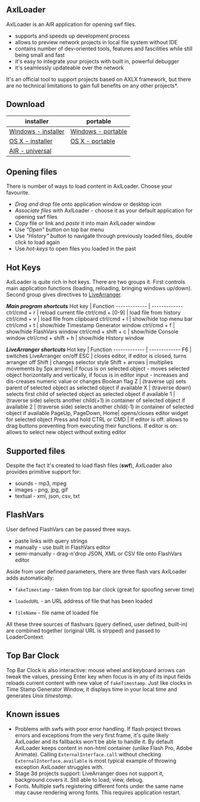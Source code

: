 **AxlLoader**
---------

AxlLoader is an AIR application for opening swf files. 

 - supports and speeds up development process
 - allows to preview network projects in local file system without IDE
 - contains number of dev-oriented tools, features and fascilities while still being small and fast
 - it's easy to integrate your projects with built in, powerful debugger
 - it's seamlessly updateable  over the network

It's an official tool to support projects based on AXLX framework, but there are no technical limitations to gain full benefits on any other projects*.

Download 
-----------
installer  | portable
------------- | -------------
[Windows - installer](http://axldns.com/axlloader/download/24191d2005d4a8280d01db927296f1c14f85414f/win/AxlLoader-win-installer.zip) | [Windows - portable](http://axldns.com/axlloader/download/24191d2005d4a8280d01db927296f1c14f85414f/win/AxlLoader-win-portable.zip)
[OS X - installer](http://axldns.com/axlloader/download/24191d2005d4a8280d01db927296f1c14f85414f/osx/AxlLoader-osx-installer.zip) |[OS X - portable](http://axldns.com/axlloader/download/24191d2005d4a8280d01db927296f1c14f85414f/osx/AxlLoader-osx-portable.zip)
[AIR - universal](http://axldns.com/axlloader/download/24191d2005d4a8280d01db927296f1c14f85414f/air/AxlLoader.air) |



Opening files
-------------
There is number of ways to load content in AxlLoader. Choose your favourite.

 - *Drag and drop* file onto application window or desktop icon
 - *Associate files* with AxlLoader - choose it as your default
   application for opening swf files
 - *Copy* file or link and *paste* it into main AxlLoader window
 - Use *"Open" button* on top bar menu
 - Use *"History" button* to navigate through previously loaded files,
   double click to load again
 - Use *hot-keys* to open files you loaded in the past

Hot Keys
--------
AxlLoader is quite rich in hot keys. There are two groups it. First controls  main application functions (loading, reloading, bringing windows up/down). Second group gives directives to [LiveArranger](http://axldns.com/?page_id=98).

***Main program shortcuts***
Hot key  | Function
------------- | -------------
ctrl/cmd + r  | reload current file
ctrl/cmd + [0-9]   |  load file from history
ctrl/cmd + v   |   load file from clipboard
ctrl/cmd + l   |  show/hide top menu bar
ctrl/cmd + t   |  show/hide Timestamp Generator window
ctrl/cmd + f   |  show/hide FlashVars window
ctrl/cmd + shift + c   |  show/hide Console window
ctrl/cmd + shift + h	| show/hide History window


***LiveArranger shortcuts*** 
Hot key  | Function
------------- | -------------
F6 | switches LiveArranger on/off
ESC  | closes editor, if editor is closed, turns arranger off
Shift   |  changes selector style
Shift + arrows   |    multiplies movements by 5px
arrows| if focus is on selected object - moves selected object horizontally and vertically, if focus is in editor input - increases and dis-creases numeric value or changes Boolean flag
Z   |  (traverse up) sets parent of selected object as selected object if available
X   |  (traverse down) selects first child of selected object as selected object if available
1   |  (traverse side) selects another child(+1) in container of selected object if available
2   |   (traverse side) selects another child(-1) in container of selected object if available
PageUp, PageDown, Home| opens/closes editor widget for selected object
Press and hold CTRL or CMD | If editor is off: allows to drag buttons preventing from executing their functions.  If editor is on: allows to select new object without exiting editor


Supported files
---------------

Despite the fact it's created to load flash files (**swf**), AxlLoader also provides primitive support for:

 - sounds - mp3, mpeg
 - images - png, jpg, gif
 - textual - xml, json, csv, txt

FlashVars
---------
User defined FlashVars can be passed three ways.

 - paste links with query strings
 - manually - use built in FlashVars editor
 - semi-manually - drag-n'drop JSON, XML or CSV file onto FlashVars editor

Aside from user defined parameters, there are three flash vars AxlLoader adds automatically:

 - `fakeTimestamp` - taken from top bar clock (great for spoofing server time)
   
 - `loadedURL` - an URL address of file that has been loaded
 - `fileName` - file name of loaded file
 
 All these three sources of flashvars (query defined, user defined, built-in) are combined together (original URL is strpped) and passed to LoaderContext.

Top Bar Clock
-------------

Top Bar Clock is also interactive: mouse wheel and keyboard arrows can tweak the values, pressing Enter key when focus is in any of its input fields reloads current content with new value of  `fakeTimestamp`.
Just like clocks in Time Stamp Generator Window, it displays time in your local time and generates *Unix timestamp*. 

Known issues
------------

 - Problems with swfs with poor error handling. If flash project throws errors and exceptions from the very first frame, it's quite likely AxlLoader and its fallbacks won't be able to handle it. By default AxlLoader keeps content in non-html container (unlike Flash Pro, Adobe Animate). Calling `ExternalInterface.call` without checking `ExternalInterface.available` is most typical example of throwing exception AxlLoader struggles with.
 - Stage 3d projects support: LiveArranger does not support it, background covers it. Still able to load, view, debug.
 - Fonts. Multiple swfs registering different fonts under the same name may cause rendering wrong fonts. This requires application restart.